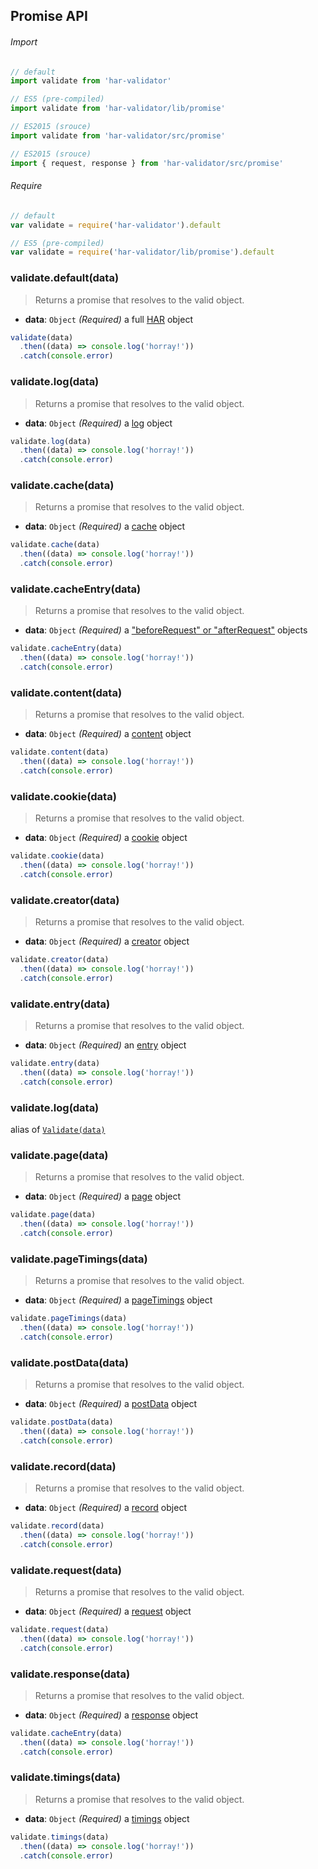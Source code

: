 ## Promise API

###### Import

```js
// default
import validate from 'har-validator'

// ES5 (pre-compiled)
import validate from 'har-validator/lib/promise'

// ES2015 (srouce)
import validate from 'har-validator/src/promise'

// ES2015 (srouce)
import { request, response } from 'har-validator/src/promise'
```

###### Require

```js
// default
var validate = require('har-validator').default

// ES5 (pre-compiled)
var validate = require('har-validator/lib/promise').default
```

### validate.default(data)

> Returns a promise that resolves to the valid object.

- **data**: `Object` *(Required)*
  a full [HAR](http://www.softwareishard.com/blog/har-12-spec/) object

```js
validate(data)
  .then((data) => console.log('horray!'))
  .catch(console.error)
```

### validate.log(data)

> Returns a promise that resolves to the valid object.

- **data**: `Object` *(Required)*
  a [log](http://www.softwareishard.com/blog/har-12-spec/#log) object

```js
validate.log(data)
  .then((data) => console.log('horray!'))
  .catch(console.error)
```

### validate.cache(data)

> Returns a promise that resolves to the valid object.

- **data**: `Object` *(Required)*
  a [cache](http://www.softwareishard.com/blog/har-12-spec/#cache) object

```js
validate.cache(data)
  .then((data) => console.log('horray!'))
  .catch(console.error)
```

### validate.cacheEntry(data)

> Returns a promise that resolves to the valid object.

- **data**: `Object` *(Required)*
  a ["beforeRequest" or "afterRequest"](http://www.softwareishard.com/blog/har-12-spec/#cache) objects

```js
validate.cacheEntry(data)
  .then((data) => console.log('horray!'))
  .catch(console.error)
```

### validate.content(data)

> Returns a promise that resolves to the valid object.

- **data**: `Object` *(Required)*
  a [content](http://www.softwareishard.com/blog/har-12-spec/#content) object

```js
validate.content(data)
  .then((data) => console.log('horray!'))
  .catch(console.error)
```

### validate.cookie(data)

> Returns a promise that resolves to the valid object.

- **data**: `Object` *(Required)*
  a [cookie](http://www.softwareishard.com/blog/har-12-spec/#cookies) object

```js
validate.cookie(data)
  .then((data) => console.log('horray!'))
  .catch(console.error)
```

### validate.creator(data)

> Returns a promise that resolves to the valid object.

- **data**: `Object` *(Required)*
  a [creator](http://www.softwareishard.com/blog/har-12-spec/#creator) object

```js
validate.creator(data)
  .then((data) => console.log('horray!'))
  .catch(console.error)
```

### validate.entry(data)

> Returns a promise that resolves to the valid object.

- **data**: `Object` *(Required)*
  an [entry](http://www.softwareishard.com/blog/har-12-spec/#entries) object

```js
validate.entry(data)
  .then((data) => console.log('horray!'))
  .catch(console.error)
```

### validate.log(data)

alias of [`Validate(data)`](#validate-data-callback-)

### validate.page(data)

> Returns a promise that resolves to the valid object.

- **data**: `Object` *(Required)*
  a [page](http://www.softwareishard.com/blog/har-12-spec/#pages) object

```js
validate.page(data)
  .then((data) => console.log('horray!'))
  .catch(console.error)
```

### validate.pageTimings(data)

> Returns a promise that resolves to the valid object.

- **data**: `Object` *(Required)*
  a [pageTimings](http://www.softwareishard.com/blog/har-12-spec/#pageTimings) object

```js
validate.pageTimings(data)
  .then((data) => console.log('horray!'))
  .catch(console.error)
```

### validate.postData(data)

> Returns a promise that resolves to the valid object.

- **data**: `Object` *(Required)*
  a [postData](http://www.softwareishard.com/blog/har-12-spec/#postData) object

```js
validate.postData(data)
  .then((data) => console.log('horray!'))
  .catch(console.error)
```

### validate.record(data)

> Returns a promise that resolves to the valid object.

- **data**: `Object` *(Required)*
  a [record](http://www.softwareishard.com/blog/har-12-spec/#headers) object

```js
validate.record(data)
  .then((data) => console.log('horray!'))
  .catch(console.error)
```

### validate.request(data)

> Returns a promise that resolves to the valid object.

- **data**: `Object` *(Required)*
  a [request](http://www.softwareishard.com/blog/har-12-spec/#request) object

```js
validate.request(data)
  .then((data) => console.log('horray!'))
  .catch(console.error)
```

### validate.response(data)

> Returns a promise that resolves to the valid object.

- **data**: `Object` *(Required)*
  a [response](http://www.softwareishard.com/blog/har-12-spec/#response) object

```js
validate.cacheEntry(data)
  .then((data) => console.log('horray!'))
  .catch(console.error)
```

### validate.timings(data)

> Returns a promise that resolves to the valid object.

- **data**: `Object` *(Required)*
  a [timings](http://www.softwareishard.com/blog/har-12-spec/#timings) object

```js
validate.timings(data)
  .then((data) => console.log('horray!'))
  .catch(console.error)
```
